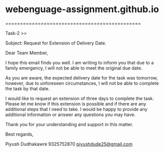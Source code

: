 # webenguage-assignment.github.io


==============================================

Task-2 >>

Subject: Request for Extension of Delivery Date.

Dear Team Member,

I hope this email finds you well. I am writing to inform you that due to a family emergency, I will not be able to meet the original due date.

As you are aware, the expected delivery date for the task was tomorrow, however, due to unforeseen circumstances, I will not be able to complete the task by that date.

I would like to request an extension of three days to complete the task. Please let me know if this extension is possible and if there are any additional steps that I need to take. I would be happy to provide any additional information or answer any questions you may have.

Thank you for your understanding and support in this matter.

Best regards,

Piyush Dudhakawre
9325752870
piyushdude25@gmail.com
